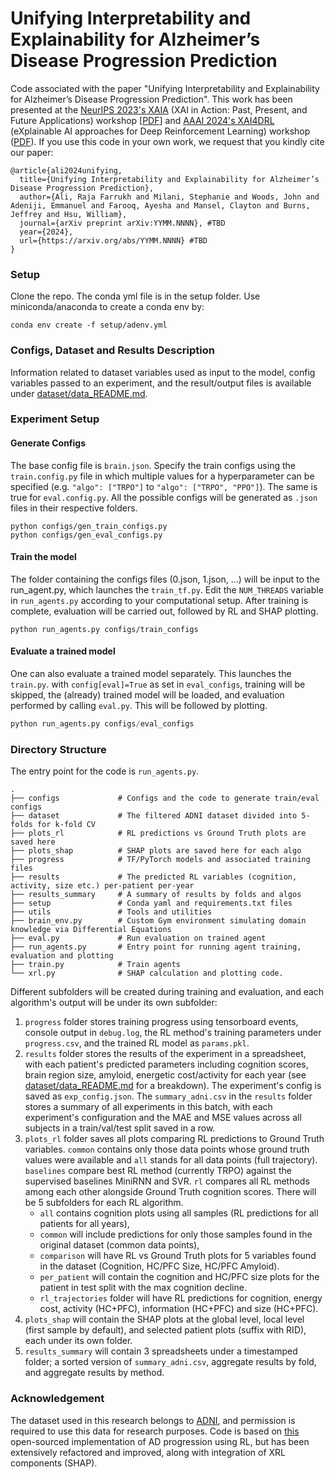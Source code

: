 # Unifying Interpretability and Explainability for Alzheimer’s Disease Progression Prediction

Code associated with the paper "Unifying Interpretability and Explainability for Alzheimer’s Disease Progression Prediction". This work has been presented at the [NeurIPS 2023's XAIA](https://xai-in-action.github.io/) (XAI in Action: Past, Present, and Future Applications) workshop [[PDF](https://openreview.net/pdf?id=joaWGug1CU)] and [AAAI 2024's XAI4DRL](https://xai4drl.github.io/) (eXplainable AI approaches for Deep Reinforcement Learning) workshop ([PDF](https://openreview.net/pdf?id=OuhYChnUeP)). If you use this code in your own work, we request that you kindly cite our paper:
```
@article{ali2024unifying,
  title={Unifying Interpretability and Explainability for Alzheimer’s Disease Progression Prediction},
  author={Ali, Raja Farrukh and Milani, Stephanie and Woods, John and Adeniji, Emmanuel and Farooq, Ayesha and Mansel, Clayton and Burns, Jeffrey and Hsu, William},
  journal={arXiv preprint arXiv:YYMM.NNNN}, #TBD
  year={2024},
  url={https://arxiv.org/abs/YYMM.NNNN} #TBD
}
```

### Setup

Clone the repo. The conda yml file is in the setup folder. Use miniconda/anaconda to create a conda env by:

```
conda env create -f setup/adenv.yml
```

### Configs, Dataset and Results Description

Information related to dataset variables used as input to the model, config variables passed to an experiment, and the result/output files is available under [dataset/data_README.md](dataset/data_README.md).

### Experiment Setup

#### Generate Configs

The base config file is `brain.json`. Specify the train configs using the `train.config.py` file in which multiple values for a hyperparameter can be specified (e.g. `"algo": ["TRPO"]` to `"algo": ["TRPO", "PPO"]`). The same is true for `eval.config.py`. All the possible configs will be generated as `.json` files in their respective folders.

```
python configs/gen_train_configs.py
python configs/gen_eval_configs.py
```

#### Train the model

The folder containing the configs files (0.json, 1.json, ...) will be input to the run_agent.py, which launches the `train_tf.py`. Edit the `NUM_THREADS` variable in `run_agents.py` according to your computational setup. After training is complete, evaluation will be carried out, followed by RL and SHAP plotting.

```
python run_agents.py configs/train_configs
```

#### Evaluate a trained model

One can also evaluate a trained model separately. This launches the `train.py`. with `config[eval]=True` as set in `eval_configs`, training will be skipped, the (already) trained model will be loaded, and evaluation performed by calling `eval.py`. This will be followed by plotting.

```python
python run_agents.py configs/eval_configs
```

### Directory Structure

The entry point for the code is `run_agents.py`.
```
.
├── configs             # Configs and the code to generate train/eval configs
├── dataset             # The filtered ADNI dataset divided into 5-folds for k-fold CV
├── plots_rl            # RL predictions vs Ground Truth plots are saved here
├── plots_shap          # SHAP plots are saved here for each algo
├── progress            # TF/PyTorch models and associated training files
├── results             # The predicted RL variables (cognition, activity, size etc.) per-patient per-year
├── results_summary     # A summary of results by folds and algos
├── setup               # Conda yaml and requirements.txt files
├── utils               # Tools and utilities 
├── brain_env.py        # Custom Gym environment simulating domain knowledge via Differential Equations
├── eval.py             # Run evaluation on trained agent
├── run_agents.py       # Entry point for running agent training, evaluation and plotting
├── train.py            # Train agents
└── xrl.py              # SHAP calculation and plotting code.
```
Different subfolders will be created during training and evaluation, and each algorithm's output will be under its own subfolder:

1. `progress` folder stores training progress using tensorboard events, console output in `debug.log`, the RL method's training parameters under `progress.csv`, and the trained RL model as `params.pkl`.
2. `results` folder stores the results of the experiment in a spreadsheet, with each patient's predicted parameters including cognition scores, brain region size, amyloid, energetic cost/activity for each year (see [dataset/data_README.md](dataset/data_README.md) for a breakdown). The experiment's config is saved as `exp_config.json`. The `summary_adni.csv` in the `results` folder stores a summary of all experiments in this batch, with each experiment's configuration and the MAE and MSE values across all subjects in a train/val/test split saved in a row.
3. `plots_rl` folder saves all plots comparing RL predictions to Ground Truth variables. `common` contains only those data points whose ground truth values were available and `all` stands for all data points (full trajectory). `baselines` compare best RL method (currently TRPO) against the supervised baselines MiniRNN and SVR. `rl` compares all RL methods among each other alongside Ground Truth cognition scores. There will be 5 subfolders for each RL algorithm. 
    * `all` contains cognition plots using all samples (RL predictions for all patients for all years), 
    * `common` will include predictions for only those samples found in the original dataset (common data points), 
    * `comparison` will have RL vs Ground Truth plots for 5 variables found in the dataset (Cognition, HC/PFC Size, HC/PFC Amyloid). 
    * `per_patient` will contain the cognition and HC/PFC size plots for the patient in test split with the max cognition decline. 
    * `rl_trajectories` folder will have RL predictions for cognition, energy cost, activity (HC+PFC), information (HC+PFC) and size (HC+PFC).
4. `plots_shap` will contain the SHAP plots at the global level, local level (first sample by default), and selected patient plots (suffix with RID), each under its own folder.
5. `results_summary` will contain 3 spreadsheets under a timestamped folder; a sorted version of `summary_adni.csv`, aggregate results by fold, and aggregate results by method.

### Acknowledgement

The dataset used in this research belongs to [ADNI](https://adni.loni.usc.edu/data-samples/access-data/), and permission is required to use this data for research purposes. Code is based on [this](https://github.com/anic46/ADProgModel) open-sourced implementation of AD progression using RL, but has been extensively refactored and improved, along with integration of XRL components (SHAP). 
